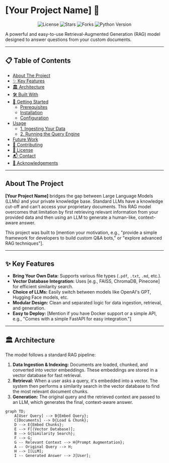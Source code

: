 # [Your Project Name] 🚀

<p align="center">
  <img src="https://img.shields.io/github/license/[your-username]/[repository-name]" alt="License">
  <img src="https://img.shields.io/github/stars/[your-username]/[repository-name]?style=social" alt="Stars">
  <img src="https://img.shields.io/github/forks/[your-username]/[repository-name]?style=social" alt="Forks">
  <img src="https://img.shields.io/badge/Python-3.9+-blue.svg" alt="Python Version">
</p>

A powerful and easy-to-use Retrieval-Augmented Generation (RAG) model designed to answer questions from your custom documents.

---

## 📋 Table of Contents

- [About The Project](#about-the-project)
- [✨ Key Features](#-key-features)
- [🏛️ Architecture](#️-architecture)
- [🛠️ Built With](#️-built-with)
- [🚀 Getting Started](#-getting-started)
  - [Prerequisites](#prerequisites)
  - [Installation](#installation)
  - [Configuration](#configuration)
- [Usage](#usage)
  - [1. Ingesting Your Data](#1-ingesting-your-data)
  - [2. Running the Query Engine](#2-running-the-query-engine)
- [Future Work](#future-work)
- [🤝 Contributing](#-contributing)
- [📄 License](#-license)
- [📬 Contact](#-contact)
- [🙏 Acknowledgements](#-acknowledgements)

---

## About The Project

**[Your Project Name]** bridges the gap between Large Language Models (LLMs) and your private knowledge base. Standard LLMs have a knowledge cut-off and can't access your proprietary documents. This RAG model overcomes that limitation by first retrieving relevant information from your provided data and then using an LLM to generate a human-like, context-aware answer.

This project was built to [mention your motivation, e.g., "provide a simple framework for developers to build custom Q&A bots," or "explore advanced RAG techniques"].

---

## ✨ Key Features

-   **Bring Your Own Data:** Supports various file types (`.pdf`, `.txt`, `.md`, etc.).
-   **Vector Database Integration:** Uses [e.g., FAISS, ChromaDB, Pinecone] for efficient similarity search.
-   **Choice of LLMs:** Easily switch between models like OpenAI's GPT, Hugging Face models, etc.
-   **Modular Design:** Clean and separated logic for data ingestion, retrieval, and generation.
-   **Easy to Deploy:** [Mention if you have Docker support or a simple API, e.g., "Comes with a simple FastAPI for easy integration."]

---

## 🏛️ Architecture

The model follows a standard RAG pipeline:

1.  **Data Ingestion & Indexing:** Documents are loaded, chunked, and converted into vector embeddings. These embeddings are stored in a vector database for fast retrieval.
2.  **Retrieval:** When a user asks a query, it's embedded into a vector. The system then performs a similarity search in the vector database to find the most relevant document chunks.
3.  **Generation:** The original query and the retrieved context are passed to an LLM, which generates the final, context-aware answer.

```mermaid
graph TD;
    A[User Query] --> B{Embed Query};
    C[Documents] --> D{Load & Chunk};
    D --> E{Embed Chunks};
    E --> F[(Vector Database)];
    B --> G{Similarity Search};
    F --> G;
    G -- Relevant Context --> H{Prompt Augmentation};
    A -- Original Query --> H;
    H --> I[LLM];
    I -- Generated Answer --> J[User];
